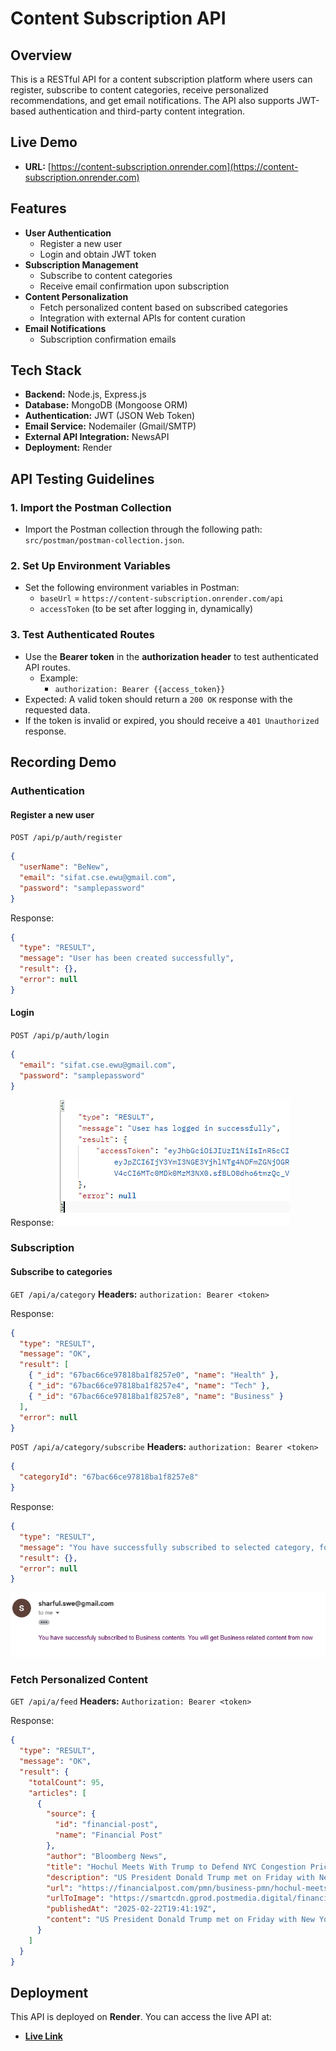 # Content Subscription API

## Overview

This is a RESTful API for a content subscription platform where users can register, subscribe to content categories, receive personalized recommendations, and get email notifications. The API also supports JWT-based authentication and third-party content integration.

## Live Demo

- **URL:** [https://content-subscription.onrender.com](https://content-subscription.onrender.com)

## Features

- **User Authentication**
  - Register a new user
  - Login and obtain JWT token
- **Subscription Management**
  - Subscribe to content categories
  - Receive email confirmation upon subscription
- **Content Personalization**
  - Fetch personalized content based on subscribed categories
  - Integration with external APIs for content curation
- **Email Notifications**
  - Subscription confirmation emails

## Tech Stack

- **Backend:** Node.js, Express.js
- **Database:** MongoDB (Mongoose ORM)
- **Authentication:** JWT (JSON Web Token)
- **Email Service:** Nodemailer (Gmail/SMTP)
- **External API Integration:** NewsAPI
- **Deployment:** Render

## API Testing Guidelines

### 1. Import the Postman Collection

- Import the Postman collection through the following path: `src/postman/postman-collection.json`.

### 2. Set Up Environment Variables

- Set the following environment variables in Postman:
  - `baseUrl` = `https://content-subscription.onrender.com/api`
  - `accessToken` (to be set after logging in, dynamically)

### 3. Test Authenticated Routes

- Use the **Bearer token** in the **authorization header** to test authenticated API routes.
  - Example:
    - `authorization: Bearer {{access_token}}`
- Expected: A valid token should return a `200 OK` response with the requested data.
- If the token is invalid or expired, you should receive a `401 Unauthorized` response.

## Recording Demo

### Authentication

#### Register a new user

`POST /api/p/auth/register`

```json
{
  "userName": "BeNew",
  "email": "sifat.cse.ewu@gmail.com",
  "password": "samplepassword"
}
```

Response:

```json
{
  "type": "RESULT",
  "message": "User has been created successfully",
  "result": {},
  "error": null
}
```

#### Login

`POST /api/p/auth/login`

```json
{
  "email": "sifat.cse.ewu@gmail.com",
  "password": "samplepassword"
}
```

Response:
![login Response](src/assets/login-success-response.PNG)

### Subscription

#### Subscribe to categories

`GET /api/a/category`
**Headers:** `authorization: Bearer <token>`

Response:

```json
{
  "type": "RESULT",
  "message": "OK",
  "result": [
    { "_id": "67bac66ce97818ba1f8257e0", "name": "Health" },
    { "_id": "67bac66ce97818ba1f8257e4", "name": "Tech" },
    { "_id": "67bac66ce97818ba1f8257e8", "name": "Business" }
  ],
  "error": null
}
```

`POST /api/a/category/subscribe`
**Headers:** `authorization: Bearer <token>`

```json
{
  "categoryId": "67bac66ce97818ba1f8257e8"
}
```

Response:

```json
{
  "type": "RESULT",
  "message": "You have successfully subscribed to selected category, for confirmation check your email",
  "result": {},
  "error": null
}
```

![Email Inbox confirmation](src/assets/email-screenshot.PNG)

### Fetch Personalized Content

`GET /api/a/feed`
**Headers:** `Authorization: Bearer <token>`

Response:

```json
{
  "type": "RESULT",
  "message": "OK",
  "result": {
    "totalCount": 95,
    "articles": [
      {
        "source": {
          "id": "financial-post",
          "name": "Financial Post"
        },
        "author": "Bloomberg News",
        "title": "Hochul Meets With Trump to Defend NYC Congestion Pricing",
        "description": "US President Donald Trump met on Friday with New York Governor Kathy Hochul, who defended New York City’s congestion pricing program two days after the US moved to undo the toll system.",
        "url": "https://financialpost.com/pmn/business-pmn/hochul-meets-with-trump-to-defend-nyc-congestion-pricing",
        "urlToImage": "https://smartcdn.gprod.postmedia.digital/financialpost/wp-content/uploads/2025/02/776260509.jpg",
        "publishedAt": "2025-02-22T19:41:19Z",
        "content": "US President Donald Trump met on Friday with New York Governor Kathy Hochul, who defended New York Citys congestion pricing program two days after the US moved to undo the toll system.\r\nAuthor of the… [+5076 chars]"
      }
    ]
  }
}
```

## Deployment

This API is deployed on **Render**. You can access the live API at:

- **[Live Link](https://content-subscription.onrender.com)**
